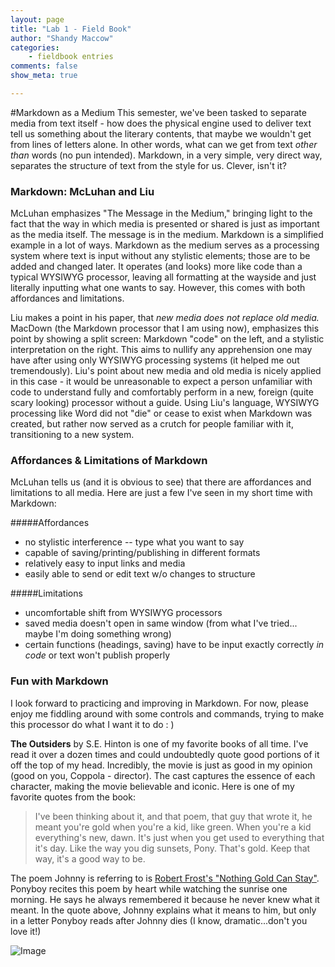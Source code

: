 ```yaml
---
layout: page  
title: "Lab 1 - Field Book"  
author: "Shandy Maccow"  
categories:  
    - fieldbook entries
comments: false  
show_meta: true

---
```



#Markdown as a Medium
This semester, we've been tasked to separate media from text itself - how does the physical engine used to deliver text tell us something about the literary contents, that maybe we wouldn't get from lines of letters alone. In other words, what can we get from text *other than* words (no pun intended). Markdown, in a very simple, very direct way, separates the structure of text from the style for us. Clever, isn't it? 

### Markdown: McLuhan and Liu

McLuhan emphasizes "The Message in the Medium," bringing light to the fact that the way in which media is presented or shared is just as important as the media itself. The message is in the medium. Markdown is a simplified example in a lot of ways. Markdown as the medium serves as a processing system where text is input without any stylistic elements; those are to be added and changed later. It operates (and looks) more like code than a typical WYSIWYG processor, leaving all formatting at the wayside and just literally inputting what one wants to say. However, this comes with both affordances and limitations. 

Liu makes a point in his paper, that *new media does not replace old media.* MacDown (the Markdown processor that I am using now), emphasizes this point by showing a split screen: Markdown "code" on the left, and a stylistic interpretation on the right. This aims to nullify any apprehension one may have after using only WYSIWYG processing systems (it helped me out tremendously). Liu's point about new media and old media is nicely applied in this case - it would be unreasonable to expect a person unfamiliar with code to understand fully and comfortably perform in a new, foreign (quite scary looking) processor without a guide. Using Liu's language, WYSIWYG processing like Word did not "die" or cease to exist when Markdown was created, but rather now served as a crutch for people familiar with it, transitioning to a new system. 

### Affordances & Limitations of Markdown

McLuhan tells us (and it is obvious to see) that there are affordances and limitations to all media. Here are just a few I've seen in my short time with Markdown:

#####Affordances
* no stylistic interference -- type what you want to say
* capable of saving/printing/publishing in different formats
* relatively easy to input links and media
* easily able to send or edit text w/o changes to structure

#####Limitations
* uncomfortable shift from WYSIWYG processors
* saved media doesn't open in same window (from what I've tried... maybe I'm doing something wrong)
* certain functions (headings, saving) have to be input exactly correctly *in code* or text won't publish properly


### Fun with Markdown
I look forward to practicing and improving in Markdown. For now, please enjoy me fiddling around with some controls and commands, trying to make this processor do what I want it to do : )


**The Outsiders** by S.E. Hinton is one of my favorite books of all time. I've read it over a dozen times and could undoubtedly quote good portions of it off the top of my head. Incredibly, the movie is just as good in my opinion (good on you, Coppola - director). The cast captures the essence of each character, making the movie believable and iconic. Here is one of my favorite quotes from the book: 

>I've been thinking about it, and that poem, that guy that wrote it, he meant you're gold when you're a kid, like green. When you're a kid everything's new, dawn. It's just when you get used to everything that it's day. Like the way you dig sunsets, Pony. That's gold. Keep that way, it's a good way to be.

The poem Johnny is referring to is [Robert Frost's "Nothing Gold Can Stay"](https://www.poets.org/poetsorg/poem/nothing-gold-can-stay). Ponyboy recites this poem by heart while watching the sunrise one morning. He says he always remembered it because he never knew what it meant. In the quote above, Johnny explains what it means to him, but only in a letter Ponyboy reads after Johnny dies (I know, dramatic...don't you love it!)


![Image](/Users/shandymaccow/Desktop/the-outsiders.jpg)


